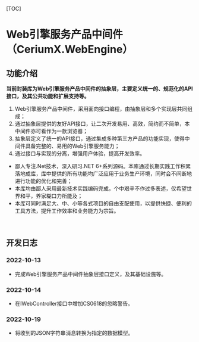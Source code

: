 [TOC]

# Web引擎服务产品中间件（CeriumX.WebEngine）

## 功能介绍

**当前封装库为Web引擎服务产品中间件的抽象层，主要定义统一的、规范化的API接口，及其公共功能和扩展支持等。**

1. Web引擎服务产品中间件，采用面向接口编程，由抽象层和多个实现层共同组成；
2. 通过抽象层提供的友好API接口，让二次开发易用、高效，简约而不简单，本中间件亦可看作为一款浏览器；
3. 抽象层定义了统一的API接口，通过集成多种第三方产品的功能实现，使得中间件具备完整的、易用的Web引擎服务能力；
4. 通过接口与实现的分离，增强用户体验，提高开发效率。

- 鄙人专注.Net技术，深入研习.NET 6+系列源码。本库通过长期实践工作积累落地成库，库中提供的所有功能均广泛应用于业务生产环境，同时会不间断地进行功能的优化和完善；
- 本库均由鄙人采用最新技术实践编码完成，个中艰辛不作过多表述，仅希望世界和平，养家糊口力所能及；
- 本库可同时满足大、中、小等各式项目的自由支配使用，以提供快捷、便利的工具方法，提升工作效率和业务能力为宗旨。

<br>

## 开发日志

### 2022-10-13
- 完成Web引擎服务产品中间件抽象层接口定义，及其基础设施等。

### 2022-10-14
- 在IWebController接口中增加CS0618的忽略警告。

### 2022-10-19
- 将收到的JSON字符串消息转换为指定的数据模型。
